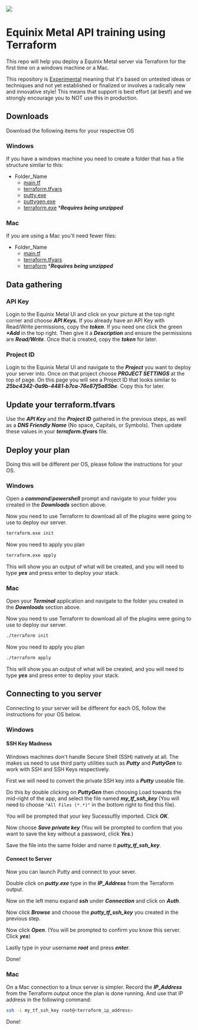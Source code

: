 ![](https://img.shields.io/badge/Stability-Experimental-red.svg)

# Equinix Metal API training using Terraform
This repo will help you deploy a Equinix Metal server via Terraform for the first time on a windows machine or a Mac. 

This repository is [Experimental](https://github.com/packethost/standards/blob/master/experimental-statement.md) meaning that it's based on untested ideas or techniques and not yet established or finalized or involves a radically new and innovative style! This means that support is best effort (at best!) and we strongly encourage you to NOT use this in production.

## Downloads
Download the following items for your respective OS

### Windows
If you have a windows machine you need to create a folder that has a file structure similar to this:
* Folder_Name
  * [main.tf](https://raw.githubusercontent.com/packet-labs/api-training/master/main.tf)
  * [terraform.tfvars](https://raw.githubusercontent.com/packet-labs/api-training/master/terraform.tfvars)
  * [putty.exe](https://the.earth.li/~sgtatham/putty/latest/w32/putty.exe)
  * [puttygen.exe](https://the.earth.li/~sgtatham/putty/latest/w32/puttygen.exe)
  * [terraform.exe](https://releases.hashicorp.com/terraform/0.12.26/terraform_0.12.26_windows_386.zip) ****Requires being unzipped***

### Mac
If you are using a Mac you'll need fewer files:
* Folder_Name
  * [main.tf](https://raw.githubusercontent.com/packet-labs/api-training/master/main.tf)
  * [terraform.tfvars](https://raw.githubusercontent.com/packet-labs/api-training/master/terraform.tfvars)
  * [terraform](https://releases.hashicorp.com/terraform/0.12.26/terraform_0.12.26_darwin_amd64.zip) ****Requires being unzipped***

## Data gathering

### API Key
Login to the Equinix Metal UI and click on your picture at the top right corner and choose ***API Keys.*** If you already have an API Key with Read/Write permissions, copy the ***token***. If you need one click the green ***+Add*** in the top right. Then give it a ***Description*** and ensure the permissions are ***Read/Write***. Once that is created, copy the ***token*** for later.

### Project ID
Login to the Equinix Metal UI and navigate to the ***Project*** you want to deploy your server into. Once on that project choose ***PROJECT SETTINGS*** at the top of page. On this page you will see a Project ID that looks similar to ***25bc4342-0a9b-4481-b7ca-76e87f5a85be***. Copy this for later.

## Update your terraform.tfvars
Use the ***API Key*** and the ***Project ID*** gathered in the previous steps, as well as a ***DNS Friendly Name*** (No space, Capitals, or Symbols). Then update these values in your ***terraform.tfvars*** file.

## Deploy your plan
Doing this will be different per OS, please follow the instructions for your OS.

### Windows
Open a ***command***/***powershell*** prompt and navigate to your folder you created in the ***Downloads*** section above.

Now you need to use Terraform to download all of the plugins were going to use to deploy our server. 

```bash
terraform.exe init
```
Now you need to apply you plan
```bash 
terraform.exe apply
```
This will show you an output of what will be created, and you will need to type ***yes*** and press enter to deploy your stack.

### Mac
Open your ***Terminal*** application and navigate to the folder you created in the ***Downloads*** section above.

Now you need to use Terraform to download all of the plugins were going to use to deploy our server. 

```bash
./terraform init
```
Now you need to apply you plan
```bash 
./terraform apply
```
This will show you an output of what will be created, and you will need to type ***yes*** and press enter to deploy your stack.

## Connecting to you server
Connecting to your server will be different for each OS, follow the instructions for your OS below.

### Windows
#### SSH Key Madness
Windows machines don't handle Secure Shell (SSH) natively at all. The makes us need to use third party utilities such as ***Putty*** and ***PuttyGen*** to work with SSH and SSH Keys respectively.

First we will need to convert the private SSH key into a ***Putty*** useable file.

Do this by double clicking on ***PuttyGen*** then choosing Load towards the mid-right of the app, and select the file named ***my_tf_ssh_key*** (You will need to choose `"All Files (*.*)"` in the bottom right to find this file).

You will be prompted that your key Sucessuflly imported. Click ***OK***.

Now choose ***Save private key*** (You will be prompted to confirm that you want to save the key without a password, click ***Yes***.)

Save the file into the same folder and name it ***putty_tf_ssh_key***.

#### Connect to Server
Now you can launch Putty and connect to your sever.

Double click on ***putty.exe*** type in the ***IP_Address*** from the Terraform output.

Now on the left menu expand ***ssh*** under ***Connection*** and click on ***Auth***.

Now click ***Browse*** and choose the ***putty_tf_ssh_key*** you created in the previous step.

Now click ***Open***. (You will be prompted to confirm you know this server. Click ***yes***)

Lastly type in your username ***root*** and press ***enter***.

Done!

### Mac
On a Mac connection to a linux server is simpler. Record the ***IP_Address*** from the Terraform output once the plan is done running. And use that IP address in the following command:
```bash
ssh -i my_tf_ssh_key root@<terraform_ip_address>
```

Done!
